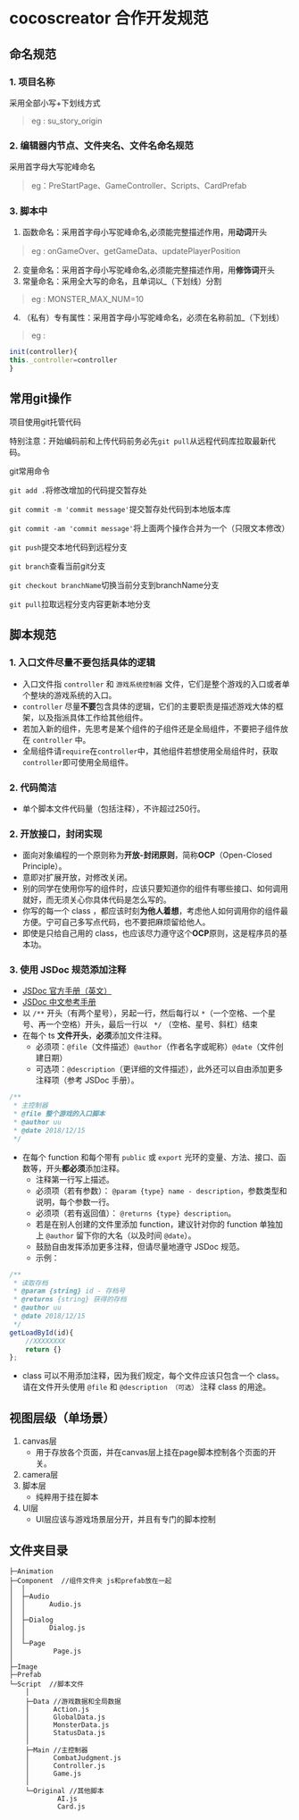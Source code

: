 # cocoscreator 合作开发规范

## 命名规范
### 1. 项目名称  
采用全部小写+下划线方式  
>eg : su_story_origin
### 2. 编辑器内节点、文件夹名、文件名命名规范  
采用首字母大写驼峰命名  
>eg：PreStartPage、GameController、Scripts、CardPrefab
### 3. 脚本中
1. 函数命名：采用首字母小写驼峰命名,必须能完整描述作用，用**动词**开头  
>eg : onGameOver、getGameData、updatePlayerPosition
2. 变量命名：采用首字母小写驼峰命名,必须能完整描述作用，用**修饰词**开头
3. 常量命名：采用全大写的命名，且单词以_（下划线）分割 
>eg : MONSTER_MAX_NUM=10
4. （私有）专有属性：采用首字母小写驼峰命名，必须在名称前加_（下划线） 
>eg :  
``` javascript
init(controller){  
this._controller=controller  
}
```
 
## 常用git操作
项目使用git托管代码

特别注意：开始编码前和上传代码前务必先`git pull`从远程代码库拉取最新代码。

git常用命令

`git add .`将修改增加的代码提交暂存处

`git commit -m 'commit message'`提交暂存处代码到本地版本库

`git commit -am 'commit message'`将上面两个操作合并为一个（只限文本修改）

`git push`提交本地代码到远程分支

`git branch`查看当前git分支

`git checkout branchName`切换当前分支到branchName分支

`git pull`拉取远程分支内容更新本地分支



## 脚本规范
### 1. 入口文件尽量不要包括具体的逻辑

- 入口文件指 `controller` 和 `游戏系统控制器` 文件，它们是整个游戏的入口或者单个整块的游戏系统的入口。
- `controller` 尽量**不要**包含具体的逻辑，它们的主要职责是描述游戏大体的框架，以及指派具体工作给其他组件。
- 若加入新的组件，先思考是某个组件的子组件还是全局组件，不要把子组件放在 `controller` 中。
- 全局组件请`require`在`controller`中，其他组件若想使用全局组件时，获取`controller`即可使用全局组件。

### 2. 代码简洁
- 单个脚本文件代码量（包括注释），不许超过250行。

### 2. 开放接口，封闭实现

- 面向对象编程的一个原则称为**开放-封闭原则**，简称**OCP**（Open-Closed Principle）。
- 意即对扩展开放，对修改关闭。
- 别的同学在使用你写的组件时，应该只要知道你的组件有哪些接口、如何调用就好，而无须关心你具体代码是怎么写的。
- 你写的每一个 class ，都应该时刻**为他人着想**，考虑他人如何调用你的组件最方便。宁可自己多写点代码，也不要把麻烦留给他人。
- 即使是只给自己用的 class，也应该尽力遵守这个**OCP**原则，这是程序员的基本功。
### 3. 使用 JSDoc 规范添加注释

- [JSDoc 官方手册（英文）](http://usejsdoc.org/)
- [JSDoc 中文参考手册](https://yuri4ever.github.io/jsdoc/)
- 以 `/**` 开头（有两个星号），另起一行，然后每行以 ` * `（一个空格、一个星号、再一个空格）开头，最后一行以 ` */` （空格、星号、斜杠）结束
- 在每个 ts **文件开头**，**必须**添加文件注释。
  - 必须项：`@file`（文件描述）`@author`（作者名字或昵称）`@date`（文件创建日期）
  - 可选项：`@description`（更详细的文件描述），此外还可以自由添加更多注释项（参考 JSDoc 手册）。
```javascript
/**
 * 主控制器
 * @file 整个游戏的入口脚本
 * @author uu
 * @date 2018/12/15
 */
```
- 在每个 function 和每个带有 `public` 或 `export` 光环的变量、方法、接口、函数等，开头**都必须**添加注释。
  - 注释第一行写上描述。
  - 必须项（若有参数）： `@param {type} name - description`，参数类型和说明，每个参数一行。
  - 必须项（若有返回值）： `@returns {type} description`。
  - 若是在别人创建的文件里添加 function，建议针对你的 function 单独加上 `@author` 留下你的大名（以及时间 `@date`）。
  - 鼓励自由发挥添加更多注释，但请尽量地遵守 JSDoc 规范。
  - 示例：
```javascript
/**
 * 读取存档
 * @param {string} id - 存档号
 * @returns {string} 获得的存档
 * @author uu
 * @date 2018/12/15
 */
getLoadById(id){
    //XXXXXXXX
    return {}
};
```
- class 可以不用添加注释，因为我们规定，每个文件应该只包含一个 class。请在文件开头使用 `@file` 和 `@description （可选）` 注释 class 的用途。
## 视图层级（单场景）
1. canvas层
   - 用于存放各个页面，并在canvas层上挂在page脚本控制各个页面的开关。
2. camera层
3. 脚本层
   - 纯粹用于挂在脚本
4. UI层
   - UI层应该与游戏场景层分开，并且有专门的脚本控制
## 文件夹目录
```
├─Animation
├─Component  //组件文件夹 js和prefab放在一起
│  │  
│  ├─Audio
│  │      Audio.js
│  │      
│  ├─Dialog
│  │      Dialog.js
│  │      
│  └─Page
│          Page.js
│          
├─Image
├─Prefab
└─Script  //脚本文件
    │  
    ├─Data //游戏数据和全局数据
    │      Action.js
    │      GlobalData.js
    │      MonsterData.js
    │      StatusData.js
    │      
    ├─Main //主控制器
    │      CombatJudgment.js
    │      Controller.js
    │      Game.js
    │      
    └─Original //其他脚本 
            AI.js
            Card.js
```
